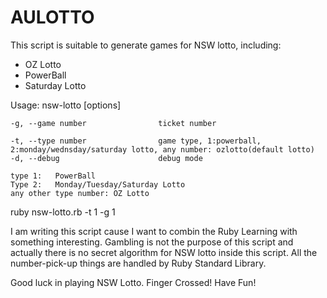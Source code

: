 # AULOTTO
This script is suitable to generate games for NSW lotto, including:
  - OZ Lotto
  - PowerBall
  - Saturday Lotto
  
Usage: nsw-lotto [options]

    -g, --game number                ticket number
    
    -t, --type number                game type, 1:powerball, 2:monday/wednsday/saturday lotto, any number: ozlotto(default lotto)
    -d, --debug                      debug mode  
    
    type 1:   PowerBall
    Type 2:   Monday/Tuesday/Saturday Lotto
    any other type number: OZ Lotto
    
ruby nsw-lotto.rb -t 1 -g 1

I am writing this script cause I want to combin the Ruby Learning with something interesting. 
Gambling is not the purpose of this script and actually there is no secret algorithm for NSW lotto inside this script.
All the number-pick-up things are handled by Ruby Standard Library.

Good luck in playing NSW Lotto. Finger Crossed! Have Fun!
